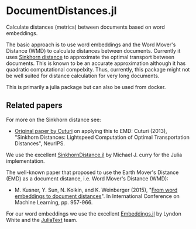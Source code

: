 # DocumentDistances.jl

Calculate distances (metrics) between documents based on word embeddings. 

The basic approach is to use word embeddings and the Word Mover's Distance (WMD) to calculate distances between documents. Currently it uses [Sinkhorn distance](https://arxiv.org/abs/1306.0895) to approximate the optimal transport between documents. This is known to be an accurate approximation although it has
quadratic computational compelxity. Thus, currently, this package might not be well suited
for distance calculation for very long documents.

This is primarily a julia package but can also be used from docker.

## Related papers

For more on the Sinkhorn distance see:
- [Original paper by Cuturi](https://arxiv.org/abs/1306.0895) on applying this to EMD: Cuturi (2013), "Sinkhorn Distances: Lightspeed Computation of Optimal Transportation Distances", NeurIPS.

We use the excellent [SinkhornDistance.jl](https://github.com/currymj/SinkhornDistance.jl) by Michael J. curry for the Julia implementation.

The well-known paper that proposed to use the Earth Mover's Distance (EMD) as a document distance, i.e. Word Mover's Distance (WMD):
- M. Kusner, Y. Sun, N. Kolkin, and K. Weinberger (2015), "[From word embeddings to document distances](http://www.jmlr.org/proceedings/papers/v37/kusnerb15.pdf)". In International Conference on Machine Learning, pp. 957-966.

For our word embeddings we use the excellent [Embeddings.jl](https://github.com/JuliaText/Embeddings.jl) by Lyndon White and the [JuliaText](https://github.com/JuliaText) team. 